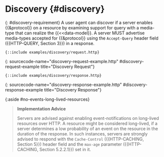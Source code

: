 # Discovery {#discovery}

{: #discovery-requirement}
A user agent can discover if a server enables {{&protocol}} on a resource by examining support for query with a media-type that can realize the {{<<data-model}}. A server MUST advertise media-types accepted for {{&protocol}} using the `Accept-Query` header field ({{HTTP-QUERY, Section 3}}) in a response.

~~~ http-message
{::include examples/discovery/request.http}
~~~
{: sourcecode-name="discovery-request-example.http" #discovery-request-example title="Discovery Request"}

~~~ http-message
{::include examples/discovery/response.http}
~~~
{: sourcecode-name="discovery-response-example.http" #discovery-response-example title="Discovery Response"}

{:aside #no-events-long-lived-resources}
> **Implementation Advice**
>
> Servers are advised against enabling event-notifications on long-lived resources over HTTP. A resource might be considered long-lived, if a server determines a low probability of an event on the resource in the duration of the response. In such instances, servers are strongly advised to respond with the `Cache-Control` ({{HTTP-CACHING, Section 5}}) header field and the `max-age` parameter ({{HTTP-CACHING, Section 5.2.2.1}}) set in it.
